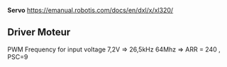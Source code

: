
**Servo**
https://emanual.robotis.com/docs/en/dxl/x/xl320/






## Driver Moteur

PWM Frequency for input voltage 7,2V => 26,5kHz
64Mhz => ARR = 240 , PSC=9
